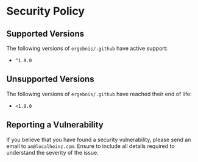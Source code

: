 # Security Policy

## Supported Versions

The following versions of `ergebnis/.github` have active support:

- `^1.9.0`

## Unsupported Versions

The following versions of `ergebnis/.github` have reached their end of life:

- `<1.9.0`

## Reporting a Vulnerability

If you believe that you have found a security vulnerability, please send an email to `am@localheinz.com`. Ensure to include all details required to understand the severity of the issue.
